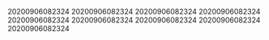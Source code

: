 20200906082324
20200906082324
20200906082324
20200906082324
20200906082324
20200906082324
20200906082324
20200906082324
20200906082324
